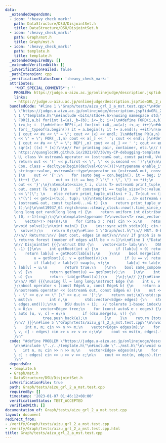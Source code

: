 ```yaml
---
data:
  _extendedDependsOn:
  - icon: ':heavy_check_mark:'
    path: DataStructure/DSU/DisjointSet.h
    title: DataStructure/DSU/DisjointSet.h
  - icon: ':heavy_check_mark:'
    path: Graph/mst.h
    title: Graph/mst.h
  - icon: ':heavy_check_mark:'
    path: template.h
    title: template.h
  _extendedRequiredBy: []
  _extendedVerifiedWith: []
  _isVerificationFailed: false
  _pathExtension: cpp
  _verificationStatusIcon: ':heavy_check_mark:'
  attributes:
    '*NOT_SPECIAL_COMMENTS*': ''
    PROBLEM: https://judge.u-aizu.ac.jp/onlinejudge/description.jsp?id=GRL_2_A
    links:
    - https://judge.u-aizu.ac.jp/onlinejudge/description.jsp?id=GRL_2_A
  bundledCode: "#line 1 \"Graph/tests/aizu_grl_2_a_mst.test.cpp\"\n#define PROBLEM\
    \ \"https://judge.u-aizu.ac.jp/onlinejudge/description.jsp?id=GRL_2_A\"\n\n#line\
    \ 1 \"template.h\"\n#include <bits/stdc++.h>\nusing namespace std;\n\n#define\
    \ FOR(i,a,b) for(int i=(a),_b=(b); i<=_b; i++)\n#define FORD(i,a,b) for(int i=(a),_b=(b);\
    \ i>=_b; i--)\n#define REP(i,a) for(int i=0,_a=(a); i<_a; i++)\n#define EACH(it,a)\
    \ for(__typeof(a.begin()) it = a.begin(); it != a.end(); ++it)\n\n#define DEBUG(x)\
    \ { cout << #x << \" = \"; cout << (x) << endl; }\n#define PR(a,n) { cout << #a\
    \ << \" = \"; FOR(_,1,n) cout << a[_] << ' '; cout << endl; }\n#define PR0(a,n)\
    \ { cout << #a << \" = \"; REP(_,n) cout << a[_] << ' '; cout << endl; }\n\n#define\
    \ sqr(x) ((x) * (x))\n\n// For printing pair, container, etc.\n// Copied from\
    \ https://quangloc99.github.io/2021/07/30/my-CP-debugging-template.html\ntemplate<class\
    \ U, class V> ostream& operator << (ostream& out, const pair<U, V>& p) {\n   \
    \ return out << '(' << p.first << \", \" << p.second << ')';\n}\n\ntemplate<class\
    \ Con, class = decltype(begin(declval<Con>()))>\ntypename enable_if<!is_same<Con,\
    \ string>::value, ostream&>::type\noperator << (ostream& out, const Con& con)\
    \ {\n    out << '{';\n    for (auto beg = con.begin(), it = beg; it != con.end();\
    \ it++) {\n        out << (it == beg ? \"\" : \", \") << *it;\n    }\n    return\
    \ out << '}';\n}\ntemplate<size_t i, class T> ostream& print_tuple_utils(ostream&\
    \ out, const T& tup) {\n    if constexpr(i == tuple_size<T>::value) return out\
    \ << \")\"; \n    else return print_tuple_utils<i + 1, T>(out << (i ? \", \" :\
    \ \"(\") << get<i>(tup), tup); \n}\ntemplate<class ...U> ostream& operator <<\
    \ (ostream& out, const tuple<U...>& t) {\n    return print_tuple_utils<0, tuple<U...>>(out,\
    \ t);\n}\n\nmt19937_64 rng(chrono::steady_clock::now().time_since_epoch().count());\n\
    long long get_rand(long long r) {\n    return uniform_int_distribution<long long>\
    \ (0, r-1)(rng);\n}\n\ntemplate<typename T>\nvector<T> read_vector(int n) {\n\
    \    vector<T> res(n);\n    for (int& x : res) cin >> x;\n    return res;\n}\n\
    \nvoid solve();\n\nint main() {\n    ios::sync_with_stdio(0); cin.tie(0);\n  \
    \  solve();\n    return 0;\n}\n#line 1 \"Graph/mst.h\"\n// MST. 0-based index\n\
    //\n// Returns:\n// {mst cost, edges in mst}\n//\n// If graph is not connected,\
    \ returns forest (number of edges will be < n-1)\n\n#line 1 \"DataStructure/DSU/DisjointSet.h\"\
    \n// DisjointSet {{{\nstruct DSU {\n    vector<int> lab;\n\n    DSU(int n) : lab(n+1,\
    \ -1) {}\n\n    int getRoot(int u) {\n        if (lab[u] < 0) return u;\n    \
    \    return lab[u] = getRoot(lab[u]);\n    }\n\n    bool merge(int u, int v) {\n\
    \        u = getRoot(u); v = getRoot(v);\n        if (u == v) return false;\n\
    \        if (lab[u] > lab[v]) swap(u, v);\n        lab[u] += lab[v];\n       \
    \ lab[v] = u;\n        return true;\n    }\n\n    bool same_component(int u, int\
    \ v) {\n        return getRoot(u) == getRoot(v);\n    }\n\n    int component_size(int\
    \ u) {\n        return -lab[getRoot(u)];\n    }\n};\n// }}}\n#line 9 \"Graph/mst.h\"\
    \n\n// MST {{{\nusing ll = long long;\nstruct Edge {\n    int u, v;\n    ll c;\n\
    };\nbool operator < (const Edge& a, const Edge& b) {\n    return a.c < b.c;\n\
    }\nostream& operator << (ostream& out, const Edge& e) {\n    out << e.u << \"\
    \ - \" << e.v << \" [\" << e.c << ']';\n    return out;\n}\nstd::pair<ll, std::vector<Edge>>\
    \ mst(\n        int n,\n        std::vector<Edge> edges) {\n    std::sort(edges.begin(),\
    \ edges.end());\n\n    DSU dsu(n + 1);  // tolerate 1-based index\n    ll total\
    \ = 0;\n    vector<Edge> tree;\n    for (const auto& e : edges) {\n        const\
    \ auto [u, v, c] = e;\n        if (dsu.merge(u, v)) {\n            total += c;\n\
    \            tree.push_back(e);\n        }\n    }\n    return {total, tree};\n\
    }\n// }}}\n#line 5 \"Graph/tests/aizu_grl_2_a_mst.test.cpp\"\n\nvoid solve() {\n\
    \    int n, m; cin >> n >> m;\n    vector<Edge> edges(m);\n    for (auto& [u,\
    \ v, c] : edges) cin >> u >> v >> c;\n\n    cout << mst(n, edges).first << endl;\n\
    }\n"
  code: "#define PROBLEM \"https://judge.u-aizu.ac.jp/onlinejudge/description.jsp?id=GRL_2_A\"\
    \n\n#include \"../../template.h\"\n#include \"../mst.h\"\n\nvoid solve() {\n \
    \   int n, m; cin >> n >> m;\n    vector<Edge> edges(m);\n    for (auto& [u, v,\
    \ c] : edges) cin >> u >> v >> c;\n\n    cout << mst(n, edges).first << endl;\n\
    }\n"
  dependsOn:
  - template.h
  - Graph/mst.h
  - DataStructure/DSU/DisjointSet.h
  isVerificationFile: true
  path: Graph/tests/aizu_grl_2_a_mst.test.cpp
  requiredBy: []
  timestamp: '2023-01-07 01:46:12+08:00'
  verificationStatus: TEST_ACCEPTED
  verifiedWith: []
documentation_of: Graph/tests/aizu_grl_2_a_mst.test.cpp
layout: document
redirect_from:
- /verify/Graph/tests/aizu_grl_2_a_mst.test.cpp
- /verify/Graph/tests/aizu_grl_2_a_mst.test.cpp.html
title: Graph/tests/aizu_grl_2_a_mst.test.cpp
---
```

